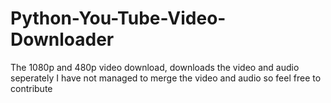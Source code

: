# Python-You-Tube-Video-Downloader

The 1080p and 480p video download, downloads the video and audio seperately
I have not managed to merge the video and audio so feel free to contribute
